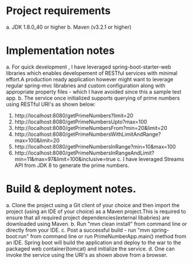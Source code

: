 # Project requirements
a. JDK 1.8.0_40 or higher 
b. Maven (v3.2.1 or higher)  

# Implementation notes
a. For quick development , I have leveraged spring-boot-starter-web libraries which enables developement of RESTful services with minimal effort.A production ready application however might want to leverage regular spring-mvc librabries and custom configuration along with appropriate property files - which I have avoided since this a sample test app.
b. The service once initialized supports querying of prime numbers using RESTful URI's as shown below:
  1. http://localhost:8080/getPrimeNumbers?limit=20
  2. http://localhost:8080/getPrimeNumbersUpto?max=100
  3. http://localhost:8080/getPrimeNumbersFrom?min=20&limit=20
  4. http://localhost:8080/getPrimeNumbersWithLimitAndRange?max=100&limit=20
  5. http://localhost:8080/getPrimeNumbersInRange?min=10&max=100
  6. http://localhost:8080/getPrimeNumbersInRangeAndLimit?min=11&max=97&limit=100&inclusive=true
c. I have leveraged Streams API from JDK 8 to generate the prime numbers.

# Build & deployment notes.
a. Clone the project using a Git client of your choice and then import the project (using an IDE of your choice) as a Maven project.This is required to ensure that all required project dependencies(external libabries) are downloaded using Maven.
b. Run "mvn clean install" from command line or directly from your IDE.
c. Post a successful build - run "mvn spring-boot:run" from command line or run PrimeNumberApp.main() method from an IDE. Spring boot will build the application and deploy to the war to the packaged web container(tomcat) and initialize the service.
d. One can invoke the service using the URI's as shown above from a browser.

 


